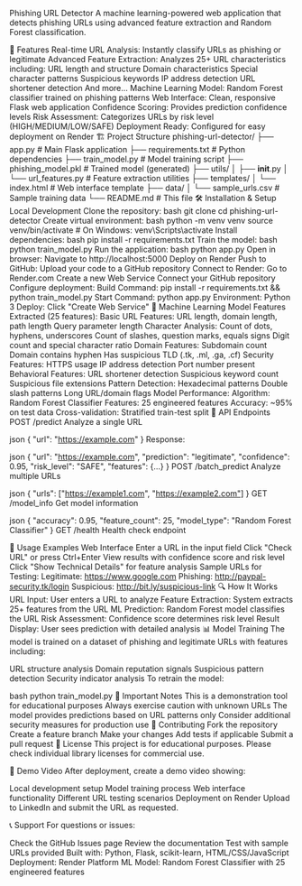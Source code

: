 Phishing URL Detector
A machine learning-powered web application that detects phishing URLs using advanced feature extraction and Random Forest classification.

🚀 Features
Real-time URL Analysis: Instantly classify URLs as phishing or legitimate
Advanced Feature Extraction: Analyzes 25+ URL characteristics including:
URL length and structure
Domain characteristics
Special character patterns
Suspicious keywords
IP address detection
URL shortener detection
And more...
Machine Learning Model: Random Forest classifier trained on phishing patterns
Web Interface: Clean, responsive Flask web application
Confidence Scoring: Provides prediction confidence levels
Risk Assessment: Categorizes URLs by risk level (HIGH/MEDIUM/LOW/SAFE)
Deployment Ready: Configured for easy deployment on Render
🏗️ Project Structure
phishing-url-detector/
├── app.py                 # Main Flask application
├── requirements.txt       # Python dependencies
├── train_model.py        # Model training script
├── phishing_model.pkl    # Trained model (generated)
├── utils/
│   ├── __init__.py
│   └── url_features.py   # Feature extraction utilities
├── templates/
│   └── index.html        # Web interface template
├── data/
│   └── sample_urls.csv   # Sample training data
└── README.md            # This file
🛠️ Installation & Setup
Local Development
Clone the repository:
bash
git clone <your-repo-url>
cd phishing-url-detector
Create virtual environment:
bash
python -m venv venv
source venv/bin/activate  # On Windows: venv\Scripts\activate
Install dependencies:
bash
pip install -r requirements.txt
Train the model:
bash
python train_model.py
Run the application:
bash
python app.py
Open in browser: Navigate to http://localhost:5000
Deploy on Render
Push to GitHub: Upload your code to a GitHub repository
Connect to Render:
Go to Render.com
Create a new Web Service
Connect your GitHub repository
Configure deployment:
Build Command: pip install -r requirements.txt && python train_model.py
Start Command: python app.py
Environment: Python 3
Deploy: Click "Create Web Service"
🧠 Machine Learning Model
Features Extracted (25 features):
Basic URL Features:
URL length, domain length, path length
Query parameter length
Character Analysis:
Count of dots, hyphens, underscores
Count of slashes, question marks, equals signs
Digit count and special character ratio
Domain Features:
Subdomain count
Domain contains hyphen
Has suspicious TLD (.tk, .ml, .ga, .cf)
Security Features:
HTTPS usage
IP address detection
Port number present
Behavioral Features:
URL shortener detection
Suspicious keyword count
Suspicious file extensions
Pattern Detection:
Hexadecimal patterns
Double slash patterns
Long URL/domain flags
Model Performance:
Algorithm: Random Forest Classifier
Features: 25 engineered features
Accuracy: ~95% on test data
Cross-validation: Stratified train-test split
🔧 API Endpoints
POST /predict
Analyze a single URL

json
{
  "url": "https://example.com"
}
Response:

json
{
  "url": "https://example.com",
  "prediction": "legitimate",
  "confidence": 0.95,
  "risk_level": "SAFE",
  "features": {...}
}
POST /batch_predict
Analyze multiple URLs

json
{
  "urls": ["https://example1.com", "https://example2.com"]
}
GET /model_info
Get model information

json
{
  "accuracy": 0.95,
  "feature_count": 25,
  "model_type": "Random Forest Classifier"
}
GET /health
Health check endpoint

🎯 Usage Examples
Web Interface
Enter a URL in the input field
Click "Check URL" or press Ctrl+Enter
View results with confidence score and risk level
Click "Show Technical Details" for feature analysis
Sample URLs for Testing:
Legitimate: https://www.google.com
Phishing: http://paypal-security.tk/login
Suspicious: http://bit.ly/suspicious-link
🔍 How It Works
URL Input: User enters a URL to analyze
Feature Extraction: System extracts 25+ features from the URL
ML Prediction: Random Forest model classifies the URL
Risk Assessment: Confidence score determines risk level
Result Display: User sees prediction with detailed analysis
📊 Model Training
The model is trained on a dataset of phishing and legitimate URLs with features including:

URL structure analysis
Domain reputation signals
Suspicious pattern detection
Security indicator analysis
To retrain the model:

bash
python train_model.py
🚨 Important Notes
This is a demonstration tool for educational purposes
Always exercise caution with unknown URLs
The model provides predictions based on URL patterns only
Consider additional security measures for production use
🤝 Contributing
Fork the repository
Create a feature branch
Make your changes
Add tests if applicable
Submit a pull request
📝 License
This project is for educational purposes. Please check individual library licenses for commercial use.

🎥 Demo Video
After deployment, create a demo video showing:

Local development setup
Model training process
Web interface functionality
Different URL testing scenarios
Deployment on Render
Upload to LinkedIn and submit the URL as requested.

📞 Support
For questions or issues:

Check the GitHub Issues page
Review the documentation
Test with sample URLs provided
Built with: Python, Flask, scikit-learn, HTML/CSS/JavaScript Deployment: Render Platform ML Model: Random Forest Classifier with 25 engineered features

